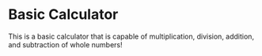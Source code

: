 # Basic Calculator

This is a basic calculator that is capable of multiplication, division, addition, and subtraction of whole numbers!
